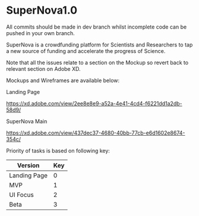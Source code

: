 # SuperNova1.0

All commits should be made in dev branch whilst incomplete code can be pushed in your own branch. 



SuperNova is a crowdfunding platform for Scientists and Researchers to tap a new source of funding and accelerate the progress of Science. 

Note that all the issues relate to a section on the Mockup so revert back to relevant section on Adobe XD.


Mockups and Wireframes are available below:

Landing Page

https://xd.adobe.com/view/2ee8e8e9-a52a-4e41-4cd4-f6221dd1a2db-58d9/

SuperNova Main 

https://xd.adobe.com/view/437dec37-4680-40bb-77cb-e6d1602e8674-354c/


Priority of tasks is based on following key:


| Version       | Key |
| ------------- | --- |
| Landing Page  | 0   |
| MVP           | 1   |
| UI Focus      | 2   |
| Beta          | 3   |
